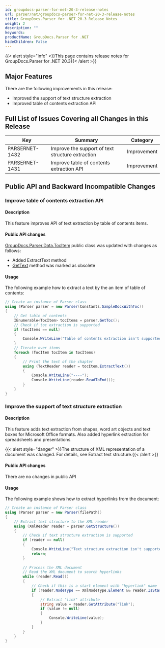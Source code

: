 ```yaml
---
id: groupdocs-parser-for-net-20-3-release-notes
url: parser/net/groupdocs-parser-for-net-20-3-release-notes
title: GroupDocs.Parser for .NET 20.3 Release Notes
weight: 2
description: ""
keywords: 
productName: GroupDocs.Parser for .NET
hideChildren: False
---
```

{{< alert style="info" >}}This page contains release notes for GroupDocs.Parser for .NET 20.3{{< /alert >}}

## Major Features

There are the following improvements in this release:

*   Improved the support of text structure extraction
*   Improved table of contents extraction API

## Full List of Issues Covering all Changes in this Release

| Key | Summary | Category |
| --- | --- | --- |
| PARSERNET-1432 | Improve the support of text structure extraction | Improvement |
| PARSERNET-1431 | Improve table of contents extraction API | Improvement |

## Public API and Backward Incompatible Changes

### Improve table of contents extraction API

#### Description

This feature improves API of text extraction by table of contents items.

#### Public API changes

[GroupDocs.Parser.Data.TocItem](https://apireference.groupdocs.com/net/parser/groupdocs.parser.data/tocitem) public class was updated with changes as follows:

*   Added ExtractText method
*   [GetText](https://apireference.groupdocs.com/net/parser/groupdocs.parser.data/tocitem/methods/gettext) method was marked as obsolete

#### Usage

The following example how to extract a text by the an item of table of contents:

```csharp
// Create an instance of Parser class
using (Parser parser = new Parser(Constants.SampleDocxWithToc))
{
    // Get table of contents
    IEnumerable<TocItem> tocItems = parser.GetToc();
    // Check if toc extraction is supported
    if (tocItems == null)
    {
        Console.WriteLine("Table of contents extraction isn't supported");
    }
    // Iterate over items
    foreach (TocItem tocItem in tocItems)
    {
        // Print the text of the chapter
        using (TextReader reader = tocItem.ExtractText())
        {
            Console.WriteLine("----");
            Console.WriteLine(reader.ReadToEnd());
        }
    }
}
```

### Improve the support of text structure extraction

#### Description

This feature adds text extraction from shapes, word art objects and text boxes for Microsoft Office formats. Also added hyperlink extraction for spreadsheets and presentations.

{{< alert style="danger" >}}The structure of XML representation of a document was changed. For details, see Extract text structure.{{< /alert >}}

#### Public API changes

There are no changes in public API

#### Usage

The following example shows how to extract hyperlinks from the document:

```csharp
// Create an instance of Parser class
using (Parser parser = new Parser(filePath))
{
    // Extract text structure to the XML reader
    using (XmlReader reader = parser.GetStructure())
    {
        // Check if text structure extraction is supported
        if (reader == null)
        {
            Console.WriteLine("Text structure extraction isn't supported.");
            return;
        }
 
        // Process the XML document
        // Read the XML document to search hyperlinks
        while (reader.Read())
        {
            // Check if this is a start element with "hyperlink" name
            if (reader.NodeType == XmlNodeType.Element && reader.IsStartElement() && reader.Name.ToLowerInvariant() == "hyperlink")
            {
                // Extract "link" attribute
                string value = reader.GetAttribute("link");
                if (value != null)
                {
                    Console.WriteLine(value);
                }
            }
        }
    }
}
```
